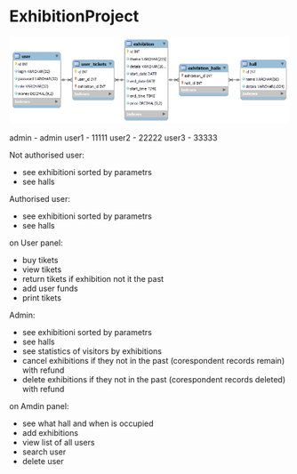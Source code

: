 # ExhibitionProject
![DB scheme](ExhibitionDBModel.png)

admin - admin
user1 - 11111
user2 - 22222
user3 - 33333

Not authorised user:
- see exhibitionі sorted by parametrs
- see halls

Authorised user:
- see exhibitionі sorted by parametrs
- see halls

on User panel:
- buy tikets
- view tikets
- return tikets if exhibition not it the past
- add user funds
- print tikets

Admin:
- see exhibitionі sorted by parametrs
- see halls
- see statistics of visitors by exhibitions
- cancel exhibitions if they not in the past (corespondent records remain) with refund
- delete exhibitions if they not in the past (corespondent records deleted) with refund

on Amdin panel:
- see what hall and when is occupied
- add exhibitions
- view list of all users
- search user
- delete user


